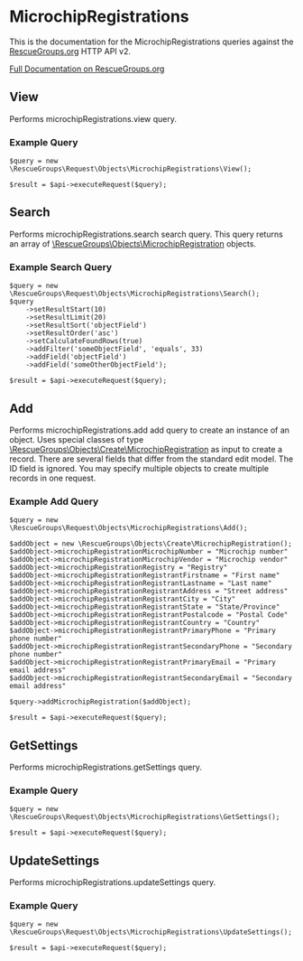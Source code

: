 # MicrochipRegistrations

This is the documentation for the MicrochipRegistrations queries against the [RescueGroups.org](https://www.rescuegroups.org/) HTTP API v2.

[Full Documentation on RescueGroups.org](https://userguide.rescuegroups.org/display/APIDG/Object+definitions#Objectdefinitions-microchipRegistrations)

## View






Performs microchipRegistrations.view query.

### Example Query

    $query = new \RescueGroups\Request\Objects\MicrochipRegistrations\View();

    $result = $api->executeRequest($query);


## Search

Performs microchipRegistrations.search search query. This query returns an array of [\RescueGroups\Objects\MicrochipRegistration](../../src/Objects/MicrochipRegistration.php) objects.

### Example Search Query

    $query = new \RescueGroups\Request\Objects\MicrochipRegistrations\Search();
    $query
        ->setResultStart(10)
        ->setResultLimit(20)
        ->setResultSort('objectField')
        ->setResultOrder('asc')
        ->setCalculateFoundRows(true)
        ->addFilter('someObjectField', 'equals', 33)
        ->addField('objectField')
        ->addField('someOtherObjectField');

    $result = $api->executeRequest($query);






## Add





Performs microchipRegistrations.add add query to create an instance of an object. Uses special classes of type [\RescueGroups\Objects\Create\MicrochipRegistration](../../src/Objects/MicrochipRegistration.php) as input to create a record. There are several fields that differ from the standard edit model. The ID field is ignored. You may specify multiple objects to create multiple records in one request.

### Example Add Query

    $query = new \RescueGroups\Request\Objects\MicrochipRegistrations\Add();

    $addObject = new \RescueGroups\Objects\Create\MicrochipRegistration();
    $addObject->microchipRegistrationMicrochipNumber = "Microchip number"
    $addObject->microchipRegistrationMicrochipVendor = "Microchip vendor"
    $addObject->microchipRegistrationRegistry = "Registry"
    $addObject->microchipRegistrationRegistrantFirstname = "First name"
    $addObject->microchipRegistrationRegistrantLastname = "Last name"
    $addObject->microchipRegistrationRegistrantAddress = "Street address"
    $addObject->microchipRegistrationRegistrantCity = "City"
    $addObject->microchipRegistrationRegistrantState = "State/Province"
    $addObject->microchipRegistrationRegistrantPostalcode = "Postal Code"
    $addObject->microchipRegistrationRegistrantCountry = "Country"
    $addObject->microchipRegistrationRegistrantPrimaryPhone = "Primary phone number"
    $addObject->microchipRegistrationRegistrantSecondaryPhone = "Secondary phone number"
    $addObject->microchipRegistrationRegistrantPrimaryEmail = "Primary email address"
    $addObject->microchipRegistrationRegistrantSecondaryEmail = "Secondary email address"

    $query->addMicrochipRegistration($addObject);

    $result = $api->executeRequest($query);


## GetSettings






Performs microchipRegistrations.getSettings query.

### Example Query

    $query = new \RescueGroups\Request\Objects\MicrochipRegistrations\GetSettings();

    $result = $api->executeRequest($query);


## UpdateSettings






Performs microchipRegistrations.updateSettings query.

### Example Query

    $query = new \RescueGroups\Request\Objects\MicrochipRegistrations\UpdateSettings();

    $result = $api->executeRequest($query);


